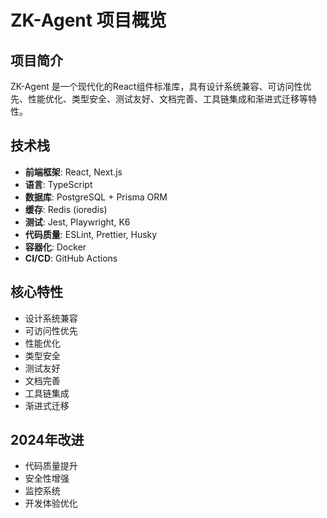 # ZK-Agent 项目概览

## 项目简介
ZK-Agent 是一个现代化的React组件标准库，具有设计系统兼容、可访问性优先、性能优化、类型安全、测试友好、文档完善、工具链集成和渐进式迁移等特性。

## 技术栈
- **前端框架**: React, Next.js
- **语言**: TypeScript
- **数据库**: PostgreSQL + Prisma ORM
- **缓存**: Redis (ioredis)
- **测试**: Jest, Playwright, K6
- **代码质量**: ESLint, Prettier, Husky
- **容器化**: Docker
- **CI/CD**: GitHub Actions

## 核心特性
- 设计系统兼容
- 可访问性优先
- 性能优化
- 类型安全
- 测试友好
- 文档完善
- 工具链集成
- 渐进式迁移

## 2024年改进
- 代码质量提升
- 安全性增强
- 监控系统
- 开发体验优化